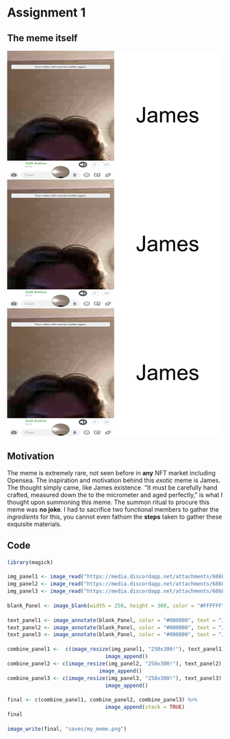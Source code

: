 # Assignment 1
## The meme itself
![](my_meme.png)
## Motivation 
The meme is extremely rare, not seen before in **any** NFT market including Opensea. The inspiration and motivation behind this *exotic* meme is James. The thought simply came, like James existence. "It must be carefully hand crafted, measured down the to the micrometer and aged perfectly," is what I thought upon summoning this meme. The summon ritual to procure this meme was **no joke**. I had to sacrifice two functional members to gather the *ingredients* for this, you cannot even fathom the **steps** taken to gather these exquisite materials. 
## Code 
```R
library(magick)

img_panel1 <- image_read("https://media.discordapp.net/attachments/686807262773510168/907591046609928212/IMG_5815.png")
img_panel2 <- image_read("https://media.discordapp.net/attachments/686807262773510168/907591046609928212/IMG_5815.png")
img_panel3 <- image_read("https://media.discordapp.net/attachments/686807262773510168/907591046609928212/IMG_5815.png")

blank_Panel <- image_blank(width = 250, height = 300, color = "#FFFFFF")

text_panel1 <- image_annotate(blank_Panel, color = "#000000", text = "James", size = 50, gravity = "center")
text_panel2 <- image_annotate(blank_Panel, color = "#000000", text = "James", size = 50, gravity = "center")
text_panel3 <- image_annotate(blank_Panel, color = "#000000", text = "James", size = 50, gravity = "center")

combine_panel1 <-  c(image_resize(img_panel1, "250x300!"), text_panel1) %>%
                                image_append() 
combine_panel2 <- c(image_resize(img_panel2, "250x300!"), text_panel2) %>%
                              image_append() 
combine_panel3 <- c(image_resize(img_panel3, "250x300!"), text_panel3) %>%
                                image_append() 

final <- c(combine_panel1, combine_panel2, combine_panel3) %>%
                                image_append(stack = TRUE) 
final

image_write(final, "saves/my_meme.png")

```

